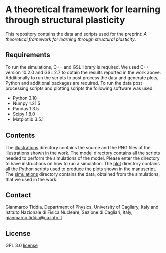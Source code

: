 # A theoretical framework for learning through structural plasticity
This repository contains the data and scripts used for the preprint: *A theoretical framework for learning through structural plasticity*.

## Requirements
To run the simulations, C++ and GSL library is required. We used C++ version 10.2.0 and GSL 2.7 to obtain the results reported in the work above.
<br>
Additionally to run the scripts to post process the data and generate plots, Python and additional packages are required. To run the data post processing scripts and plotting scripts the following software was used:
* Python 3.10
* Numpy 1.21.5
* Pandas 1.3.5
* Scipy 1.8.0
* Matplotlib 3.5.1

## Contents
The [illustrations](illustrations/) directory contains the source and the PNG files of the illustrations shown in the work.
The [model](model/) directory contains all the scripts needed to perform the simulations of the model. Please enter the directory to have instructions on how to run a simulation.
The [plot](plot/) directory contains all the Python scripts used to produce the plots shown in the manuscript.
The [simulations](simulations/) directory contains the data, obtained from the simulations, that we used in the work.

## Contact
Gianmarco Tiddia, Department of Physics, University of Cagliary, Italy and Istituto Nazionale di Fisica Nucleare, Sezione di Cagliari, Italy, gianmarco.tiddia@ca.infn.it

## License
GPL 3.0 [license](LICENSE)


